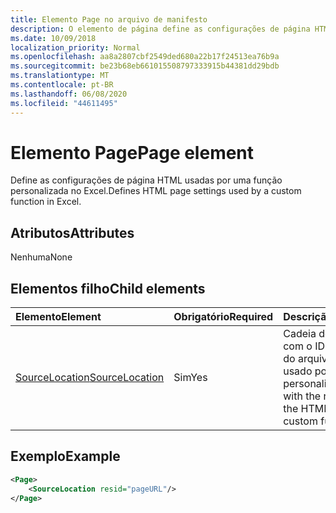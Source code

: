 ```yaml
---
title: Elemento Page no arquivo de manifesto
description: O elemento de página define as configurações de página HTML que uma função personalizada usa no Excel.
ms.date: 10/09/2018
localization_priority: Normal
ms.openlocfilehash: aa8a2807cbf2549ded680a22b17f24513ea76b9a
ms.sourcegitcommit: be23b68eb661015508797333915b44381dd29bdb
ms.translationtype: MT
ms.contentlocale: pt-BR
ms.lasthandoff: 06/08/2020
ms.locfileid: "44611495"
---
```

# <a name="page-element"></a><span data-ttu-id="4c17a-103">Elemento Page</span><span class="sxs-lookup"><span data-stu-id="4c17a-103">Page element</span></span>

<span data-ttu-id="4c17a-104">Define as configurações de página HTML usadas por uma função personalizada no Excel.</span><span class="sxs-lookup"><span data-stu-id="4c17a-104">Defines HTML page settings used by a custom function in Excel.</span></span>

## <a name="attributes"></a><span data-ttu-id="4c17a-105">Atributos</span><span class="sxs-lookup"><span data-stu-id="4c17a-105">Attributes</span></span>

<span data-ttu-id="4c17a-106">Nenhuma</span><span class="sxs-lookup"><span data-stu-id="4c17a-106">None</span></span>

## <a name="child-elements"></a><span data-ttu-id="4c17a-107">Elementos filho</span><span class="sxs-lookup"><span data-stu-id="4c17a-107">Child elements</span></span>

|  <span data-ttu-id="4c17a-108">Elemento</span><span class="sxs-lookup"><span data-stu-id="4c17a-108">Element</span></span>  |  <span data-ttu-id="4c17a-109">Obrigatório</span><span class="sxs-lookup"><span data-stu-id="4c17a-109">Required</span></span>  |  <span data-ttu-id="4c17a-110">Descrição</span><span class="sxs-lookup"><span data-stu-id="4c17a-110">Description</span></span>  |
|:-----|:-----|:-----|
|  [<span data-ttu-id="4c17a-111">SourceLocation</span><span class="sxs-lookup"><span data-stu-id="4c17a-111">SourceLocation</span></span>](customfunctionssourcelocation.md)  |  <span data-ttu-id="4c17a-112">Sim</span><span class="sxs-lookup"><span data-stu-id="4c17a-112">Yes</span></span>  | <span data-ttu-id="4c17a-113">Cadeia de caracteres com o ID de recurso do arquivo HTML usado por funções personalizadas.</span><span class="sxs-lookup"><span data-stu-id="4c17a-113">String with the resource id of the HTML file used by custom functions.</span></span> |

## <a name="example"></a><span data-ttu-id="4c17a-114">Exemplo</span><span class="sxs-lookup"><span data-stu-id="4c17a-114">Example</span></span>

```xml
<Page>
    <SourceLocation resid="pageURL"/>
</Page>
```
